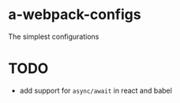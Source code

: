 # a-webpack-configs

The simplest configurations

# TODO

 - add support for `async/await` in react and babel